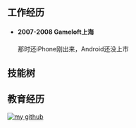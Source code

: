 <!-- 
.. title: 孟昭俊的简历
.. slug: resume-zhaojunmeng
.. date: 2013/04/08 20:20:00
.. tags: 
.. link: 
.. description: 
-->

## 工作经历

+ #### 2007-2008 Gameloft上海 

	那时还iPhone刚出来，Android还没上市

## 技能树

## 教育经历

<a href="http://www.github.com/zhaojunmeng" target="_blank"><img alt="my github" src="../assets/image/third_party_logo/blacktocat-32.png" title="my github"></a>